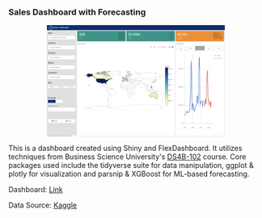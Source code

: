 ### Sales Dashboard with Forecasting

<img src="app_preview.png" width="70%" style="display: block; margin: auto;" />

This is a dashboard created using Shiny and FlexDashboard. It utilizes techniques from Business Science University's [DS4B-102](https://www.business-science.io/university/2019/05/16/course-launch-shiny-web-application-level-1.html) course. Core packages used include the tidyverse suite for data manipulation, ggplot & plotly for visualization and parsnip & XGBoost for ML-based forecasting. 

Dashboard: [Link](https://joon.shinyapps.io/veh_parts_sales_dash)

Data Source: [Kaggle](https://www.kaggle.com/kyanyoga/sample-sales-data "Kaggle")

